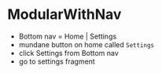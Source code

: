 # ModularWithNav
- Bottom nav = Home | Settings
- mundane button on home called `Settings`
- click Settings from Bottom nav
- go to settings fragment

